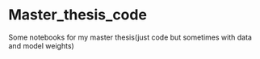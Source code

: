 # Master_thesis_code
Some notebooks for my master thesis(just code but sometimes with data and model weights)
